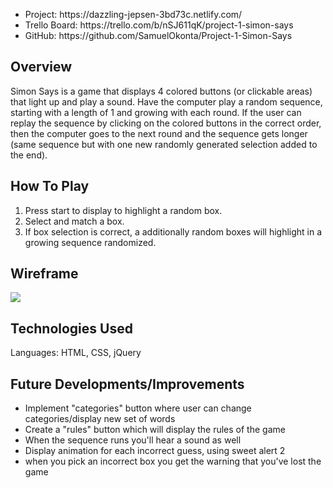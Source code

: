 

<ul>
<li>Project: https://dazzling-jepsen-3bd73c.netlify.com/</li>
<li>Trello Board: https://trello.com/b/nSJ611qK/project-1-simon-says</li>
<li>GitHub: https://github.com/SamuelOkonta/Project-1-Simon-Says</li>
</ul>

## Overview
Simon Says is a game that displays 4 colored buttons (or clickable areas) that light up and play a sound. Have the computer play a random sequence, starting with a length of 1 and growing with each round. If the user can replay the sequence by clicking on the colored buttons in the correct order, then the computer goes to the next round and the sequence gets longer (same sequence but with one new randomly generated selection added to the end).

## How To Play
1. Press start to display to highlight a random box.
2. Select and match a box.
3. If box selection is correct, a additionally random boxes will highlight in a growing sequence randomized.

## Wireframe
<a href="https://imgur.com/user/whatupike/posts"><img src="https://i.imgur.com/2cn6hRE.jpg"/></a>

## Technologies Used
Languages: HTML, CSS, jQuery

## Future Developments/Improvements
<ul>
<li>Implement "categories" button where user can change categories/display new set of words</li>
<li>Create a "rules" button which will display the rules of the game</li>
<li>When the sequence runs you'll hear a sound as well</li>
<li>Display animation for each incorrect guess, using sweet alert 2</li>
<li>when you pick an incorrect box you get the warning that you've lost the game</li>
</ul>




















